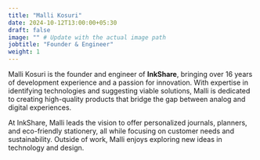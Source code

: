 ```yaml
---
title: "Malli Kosuri"
date: 2024-10-12T13:00:00+05:30
draft: false
image: "" # Update with the actual image path
jobtitle: "Founder & Engineer"
weight: 1
---
```


Malli Kosuri is the founder and engineer of **InkShare**, bringing over 16 years of development experience and a passion for innovation. With expertise in identifying technologies and suggesting viable solutions, Malli is dedicated to creating high-quality products that bridge the gap between analog and digital experiences.

At InkShare, Malli leads the vision to offer personalized journals, planners, and eco-friendly stationery, all while focusing on customer needs and sustainability. Outside of work, Malli enjoys exploring new ideas in technology and design.
